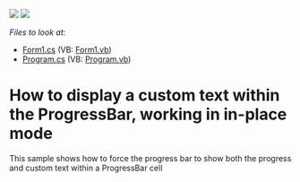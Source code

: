 <!-- default badges list -->
[![](https://img.shields.io/badge/Open_in_DevExpress_Support_Center-FF7200?style=flat-square&logo=DevExpress&logoColor=white)](https://supportcenter.devexpress.com/ticket/details/E1417)
[![](https://img.shields.io/badge/📖_How_to_use_DevExpress_Examples-e9f6fc?style=flat-square)](https://docs.devexpress.com/GeneralInformation/403183)
<!-- default badges end -->
<!-- default file list -->
*Files to look at*:

* [Form1.cs](./CS/WindowsApplication184/Form1.cs) (VB: [Form1.vb](./VB/WindowsApplication184/Form1.vb))
* [Program.cs](./CS/WindowsApplication184/Program.cs) (VB: [Program.vb](./VB/WindowsApplication184/Program.vb))
<!-- default file list end -->
# How to display a custom text within the ProgressBar, working in in-place mode 


<p>This sample shows how to force the progress bar to show both the progress and custom text within a ProgressBar cell</p>

<br/>


